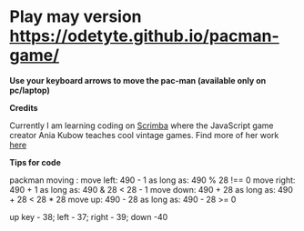 #  Play may version https://odetyte.github.io/pacman-game/

**Use your keyboard arrows to move  the pac-man (available only on pc/laptop)**

**Credits**

Currently I am learning coding on [Scrimba](https://scrimba.com/) where the JavaScript game creator Ania Kubow teaches cool vintage games. Find more of her work [here](https://www.javascriptgames.online/)

**Tips for code**

packman moving :
 move left: 490 - 1
as long as: 490 % 28 !== 0
move right: 490 + 1
as long as: 490 & 28 < 28 - 1
move down: 490 + 28
as long as: 490 + 28 < 28 * 28
move up: 490 - 28
as long as: 490 - 28 >= 0

up key - 38; left - 37; right - 39; down -40
